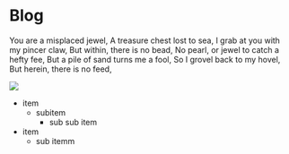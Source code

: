 # Blog

You are a misplaced jewel, A treasure chest lost to sea,  I grab at you with my pincer claw, But within, there is no bead, No pearl, or jewel to catch a hefty fee, But a pile of sand turns me a fool, So I grovel back to my hovel, But herein, there is no feed,

<img src=pix/cov.avif>

- item 
	- subitem
		- sub sub item
- item
	- sub itemm

<!-- christ-to-do stagnant water vs running water grandwater clock blog about jpeg xl, chief complaint lobied about webp is when users download it and cant open it... idiot normies,  blog jpeg is dying by 2kphillip https://youtu.be/iuGmG3lrfBM https://youtu.be/dqwbrX8uhEE https://youtu.be/8NmdUcmLFkw -->
